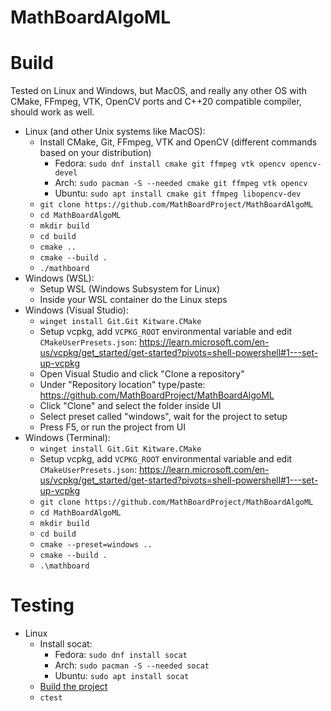 # MathBoardAlgoML

# Build
Tested on Linux and Windows, but MacOS, and really any other OS with CMake, FFmpeg, VTK, OpenCV ports and C++20 compatible compiler, should work as well.

* Linux (and other Unix systems like MacOS):
    * Install CMake, Git, FFmpeg, VTK and OpenCV (different commands based on your distribution)
        * Fedora: `sudo dnf install cmake git ffmpeg vtk opencv opencv-devel`
        * Arch: `sudo pacman -S --needed cmake git ffmpeg vtk opencv`
        * Ubuntu: `sudo apt install cmake git ffmpeg libopencv-dev` 
    * `git clone https://github.com/MathBoardProject/MathBoardAlgoML`
    * `cd MathBoardAlgoML`
    * `mkdir build`
    * `cd build`
    * `cmake ..`
    * `cmake --build .`
    * `./mathboard`
* Windows (WSL):
    * Setup WSL (Windows Subsystem for Linux)
    * Inside your WSL container do the Linux steps
* Windows (Visual Studio):
    * `winget install Git.Git Kitware.CMake`
    * Setup vcpkg, add `VCPKG_ROOT` environmental variable and edit `CMakeUserPresets.json`: https://learn.microsoft.com/en-us/vcpkg/get_started/get-started?pivots=shell-powershell#1---set-up-vcpkg
    * Open Visual Studio and click "Clone a repository"
    * Under "Repository location" type/paste: https://github.com/MathBoardProject/MathBoardAlgoML
    * Click "Clone" and select the folder inside UI
    * Select preset called "windows", wait for the project to setup
    * Press F5, or run the project from UI
* Windows (Terminal):
    * `winget install Git.Git Kitware.CMake`
    * Setup vcpkg, add `VCPKG_ROOT` environmental variable and edit `CMakeUserPresets.json`: https://learn.microsoft.com/en-us/vcpkg/get_started/get-started?pivots=shell-powershell#1---set-up-vcpkg
    * `git clone https://github.com/MathBoardProject/MathBoardAlgoML`
    * `cd MathBoardAlgoML`
    * `mkdir build`
    * `cd build`
    * `cmake --preset=windows ..`
    * `cmake --build .`
    * `.\mathboard`

# Testing
* Linux
   * Install socat:
      * Fedora: `sudo dnf install socat`
      * Arch: `sudo pacman -S --needed socat`
      * Ubuntu: `sudo apt install socat`
   * [Build the project](https://github.com/mikolajlubiak/MathBoardAlgoML#Build)
   * `ctest`
